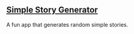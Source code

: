 ## [Simple Story Generator][home page]

A fun app that generates random simple stories.

[home page]: https://sacren.github.io/simple-story-generator/
